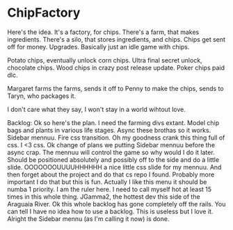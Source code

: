 # ChipFactory

Here's the idea.
It's a factory, for chips.
There's a farm, that makes ingredients.
There's a silo, that stores ingredients, and chips.
Chips get sent off for money.
Upgrades.
Basically just an idle game with chips.

Potato chips, eventually unlock corn chips.
Ultra final secret unlock, chocolate chips.
Wood chips in crazy post release update.
Poker chips paid dlc.

Margaret farms the farms, sends it off to Penny to make the chips, sends to Taryn, who packages it.

I don't care what they say, I won't stay in a world wihtout love.

Backlog:
Ok so here's the plan.
I need the farming divs extant.
Model chip bags and plants in various life stages.
Async these brothas so it works.
Sidebar mennuu.
Fire css transition.
Oh my goodness crank this thing full of css.
I \<3 css.
Ok change of plans we putting Sidebar mennuu before the async crap.
The mennuu will control the game so why would I do it later.
Should be positioned absolutely and possibly off to the side and do a little slide.
OOOOOOOUUUUHHHHHH a nice little css slide for my mennuu.
And then forget about the project and do that cs repo I found.
Probably more important I do that but this is fun.
Actually I like this menu it should be numba 1 priority.
I am the ruler here.
I need to call myself hot at least 15 times in this whole thing.
JGamma2, the hottest dev this side of the Araguaia River.
Ok this whole backlog has gone completely off the rails.
You can tell I have no idea how to use a backlog.
This is useless but I love it.
Alright the Sidebar mennu (as I'm calling it now) is done.

